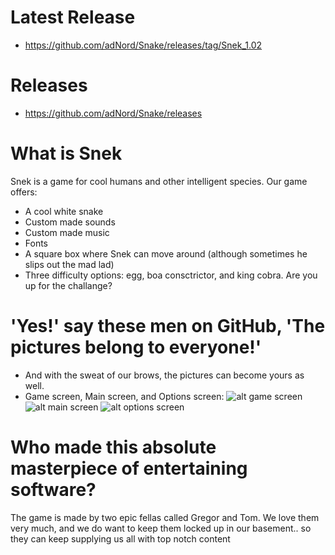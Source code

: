 # Latest Release
* https://github.com/adNord/Snake/releases/tag/Snek_1.02

# Releases
* https://github.com/adNord/Snake/releases

# What is Snek 
Snek is a game for cool humans and other intelligent species. Our game offers:

* A cool white snake
* Custom made sounds
* Custom made music
* Fonts
* A square box where Snek can move around (although sometimes he slips out the mad lad)
* Three difficulty options: egg, boa consctrictor, and king cobra. Are you up for the challange? 

# 'Yes!' say these men on GitHub, 'The pictures belong to everyone!'
* And with the sweat of our brows, the pictures can become yours as well.
* Game screen, Main screen, and Options screen:
![alt game screen](https://github.com/lucasnordic/Snake/blob/master/github_assets/Snek_1.02/Screenshot%202021-10-31%20221952.jpg)
![alt main screen](https://github.com/lucasnordic/Snake/blob/master/github_assets/Snek_1.02/Screenshot%202021-10-31%20222005.jpg)
![alt options screen](https://github.com/lucasnordic/Snake/blob/master/github_assets/Snek_1.02/Screenshot%202021-10-31%20221959.jpg)

# Who made this absolute masterpiece of entertaining software?
The game is made by two epic fellas called Gregor and Tom. We love them very much, and we do want to keep them locked up in our basement.. so they can keep supplying us all with top notch content
